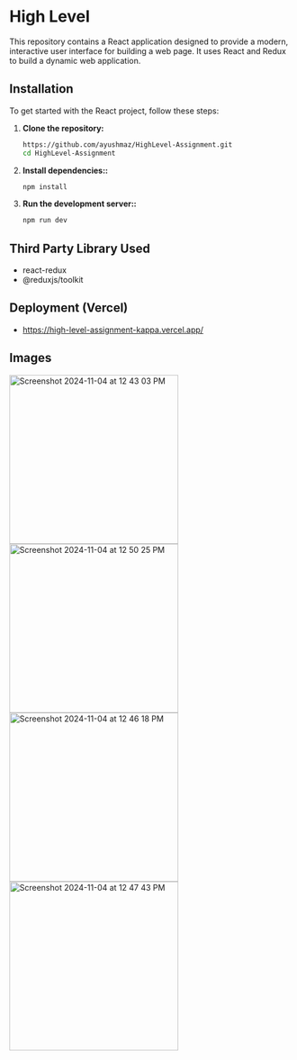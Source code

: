 # High Level

This repository contains a React application designed to provide a modern, interactive user interface for building a web page. It uses React and Redux to build a dynamic web application.

## Installation

To get started with the React project, follow these steps:

1. **Clone the repository:**
   ```bash
   https://github.com/ayushmaz/HighLevel-Assignment.git
   cd HighLevel-Assignment
2. **Install dependencies::**
   ```bash
   npm install

3. **Run the development server::**
   ```bash
   npm run dev


## Third Party Library Used
  - react-redux
  - @reduxjs/toolkit

## Deployment (Vercel)
  - https://high-level-assignment-kappa.vercel.app/

## Images
<img width="300" alt="Screenshot 2024-11-04 at 12 43 03 PM" src="https://github.com/user-attachments/assets/63205a0a-4e97-4e8d-a01a-e8a7c45385c7">
<img width="300" alt="Screenshot 2024-11-04 at 12 50 25 PM" src="https://github.com/user-attachments/assets/d95563c1-65a4-4c1b-9e24-93f0d6222ea7">
<img width="300" alt="Screenshot 2024-11-04 at 12 46 18 PM" src="https://github.com/user-attachments/assets/07716795-b22c-4e6c-b18f-9fd08b835d49">
<img width="300" alt="Screenshot 2024-11-04 at 12 47 43 PM" src="https://github.com/user-attachments/assets/abbc9b8a-f022-4448-b89f-47c20c932706">


